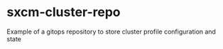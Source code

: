 # sxcm-cluster-repo

Example of a gitops repository to store cluster profile configuration and state

